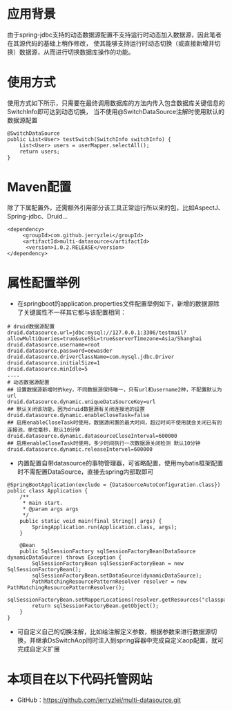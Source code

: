 # 应用背景
由于spring-jdbc支持的动态数据源配置不支持运行时动态加入数据源，因此笔者在其源代码的基础上稍作修改，
使其能够支持运行时动态切换（或直接新增并切换）数据源，从而进行切换数据库操作的功能。


# 使用方式     
使用方式如下所示，只需要在最终调用数据库的方法内传入包含数据库关键信息的SwitchInfo即可达到动态切换，
当不使用@SwitchDataSource注解时使用默认的数据源配置
````
@SwitchDataSource
public List<User> testSwitch(SwitchInfo switchInfo) {
    List<User> users = userMapper.selectAll();
    return users;
}
````
# Maven配置
除了下属配置外，还需额外引用部分该工具正常运行所以来的包，比如AspectJ、Spring-jdbc、Druid...
````
<dependency>
     <groupId>com.github.jerryzlei</groupId>
     <artifactId>multi-datasource</artifactId>
      <version>1.0.2.RELEASE</version>
</dependency>
````
# 属性配置举例
* 在springboot的application.properties文件配置举例如下，新增的数据源除了关键属性不一样其它都与该配置相同：

```
# druid数据源配置
druid.datasource.url=jdbc:mysql://127.0.0.1:3306/testmail?allowMultiQueries=true&useSSL=true&serverTimezone=Asia/Shanghai
druid.datasource.username=root
druid.datasource.password=eewasder
druid.datasource.driverClassName=com.mysql.jdbc.Driver
druid.datasource.initialSize=1
druid.datasource.minIdle=5
....
# 动态数据源配置
## 设置数据源新增时的key，不同数据源保持唯一，只有url和username2种，不配置默认为url
druid.datasource.dynamic.uniqueDataSourceKey=url 
## 默认关闭该功能，因为druid数据源有关闭连接池的设置
druid.datasource.dynamic.enableCloseTask=false
## 启用enableCloseTask时使用，数据源闲置的最大时间，超过时间不使用就会关闭已有的连接池，单位毫秒，默认10分钟
druid.datasource.dynamic.datasourceCloseInterval=600000
## 启用enableCloseTask时使用，多少时间执行一次数据源关闭检测 默认10分钟
druid.datasource.dynamic.releaseIntervel=600000
```

* 内置配置自带datasource的事物管理器，可省略配置，使用mybatis框架配置时不需配置DataSource，直接去spring内部取即可

```
@SpringBootApplication(exclude = {DataSourceAutoConfiguration.class})
public class Application {
    /**
     * main start.
     * @param args args
     */
    public static void main(final String[] args) {
        SpringApplication.run(Application.class, args);
    }
    
    @Bean
    public SqlSessionFactory sqlSessionFactoryBean(DataSource dynamicDataSource) throws Exception {
        SqlSessionFactoryBean sqlSessionFactoryBean = new SqlSessionFactoryBean();
        sqlSessionFactoryBean.setDataSource(dynamicDataSource);
        PathMatchingResourcePatternResolver resolver = new PathMatchingResourcePatternResolver();
        sqlSessionFactoryBean.setMapperLocations(resolver.getResources("classpath:/mapper/*.xml"));
        return sqlSessionFactoryBean.getObject();
    }
}
```
* 可自定义自己的切换注解，比如给注解定义参数，根据参数来进行数据源切换，并继承DsSwitchAop同时注入到spring容器中完成自定义aop配置，就可完成自定义扩展


# 本项目在以下代码托管网站
* GitHub：https://github.com/jerryzlei/multi-datasource.git
